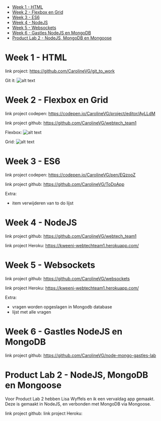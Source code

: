 
<!-- TOC -->

- [Week 1 - HTML](#week-1---html)
- [Week 2 - Flexbox en Grid](#week-2---flexbox-en-grid)
- [Week 3 - ES6](#week-3---es6)
- [Week 4 - NodeJS](#week-4---nodejs)
- [Week 5 - Websockets](#week-5---websockets)
- [Week 6 - Gastles NodeJS en MongoDB](#week-6---gastles-nodejs-en-mongodb)
- [Product Lab 2 - NodeJS, MongoDB en Mongoose](#product-lab-2---nodejs-mongodb-en-mongoose)

<!-- /TOC -->

# Week 1 - HTML
link project: https://github.com/CarolineVG/git_to_work

Git it:
![alt text](https://preview.ibb.co/dkNaTS/git_it.png)

# Week 2 - Flexbox en Grid 
link project codepen: https://codepen.io/CarolineVG/project/editor/AyLLdM

link project github: https://github.com/CarolineVG/webtech_team1

Flexbox: 
![alt text](https://preview.ibb.co/f6nW2n/flexbox.png)

Grid:
![alt text](https://preview.ibb.co/cHtFTS/grid.png)

# Week 3 - ES6
link project codepen: https://codepen.io/CarolineVG/pen/EQzooZ

link project github: https://github.com/CarolineVG/ToDoApp

Extra:
- item verwijderen van to do lijst


# Week 4 - NodeJS

link project github: https://github.com/CarolineVG/webtech_team1

link project Heroku: https://kweeni-webtechteam1.herokuapp.com/ 

# Week 5 - Websockets
link project github: https://github.com/CarolineVG/websockets 

link project Heroku: https://kweeni-webtechteam1.herokuapp.com/ 

Extra: 
- vragen worden opgeslagen in Mongodb database
- lijst met alle vragen

# Week 6 - Gastles NodeJS en MongoDB
link project github: https://github.com/CarolineVG/node-mongo-gastles-lab

# Product Lab 2 - NodeJS, MongoDB en Mongoose
Voor Product Lab 2 hebben Lisa Wyffels en ik een vervaldag app gemaakt. Deze is gemaakt in NodeJS, en verbonden met MongoDB via Mongoose. 

link project github: 
link project Heroku: 